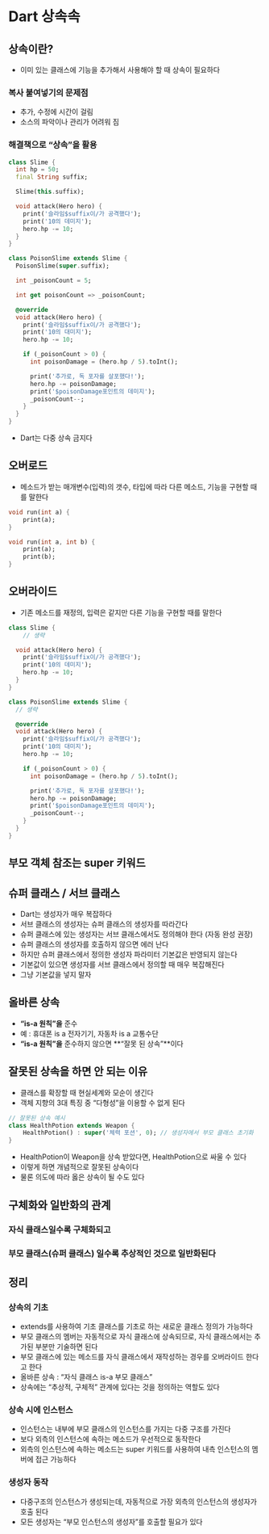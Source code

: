 # Dart 상속속

## 상속이란?

- 이미 있는 클래스에 기능을 추가해서 사용해야 할 때 상속이 필요하다

### 복사 붙여넣기의 문제점

- 추가, 수정에 시간이 걸림
- 소스의 파악이나 관리가 어려워 짐

### 해결책으로 “**상속**”을 활용

```dart
class Slime {
  int hp = 50;
  final String suffix;

  Slime(this.suffix);

  void attack(Hero hero) {
    print('슬라임$suffix이/가 공격했다');
    print('10의 데미지');
    hero.hp -= 10;
  }
}

class PoisonSlime extends Slime {
  PoisonSlime(super.suffix);

  int _poisonCount = 5;

  int get poisonCount => _poisonCount;

  @override
  void attack(Hero hero) {
    print('슬라임$suffix이/가 공격했다');
    print('10의 대미지');
    hero.hp -= 10;

    if (_poisonCount > 0) {
      int poisonDamage = (hero.hp / 5).toInt();

      print('추가로, 독 포자를 살포했다!');
      hero.hp -= poisonDamage;
      print('$poisonDamage포인트의 데미지');
      _poisonCount--;
    }
  }
}
```

- Dart는 다중 상속 금지다

## 오버로드

- 메소드가 받는 매개변수(입력)의 갯수, 타입에 따라 다른 메소드, 기능을 구현할 때를 말한다

```dart
void run(int a) {
	print(a);
}

void run(int a, int b) {
	print(a);
	print(b);
}
```

## 오버라이드

- 기존 메소드를 재정의, 입력은 같지만 다른 기능을 구현할 때를 말한다

```dart
class Slime {
	// 생략

  void attack(Hero hero) {
    print('슬라임$suffix이/가 공격했다');
    print('10의 데미지');
    hero.hp -= 10;
  }
}

class PoisonSlime extends Slime {
  // 생략

  @override
  void attack(Hero hero) {
    print('슬라임$suffix이/가 공격했다');
    print('10의 대미지');
    hero.hp -= 10;

    if (_poisonCount > 0) {
      int poisonDamage = (hero.hp / 5).toInt();

      print('추가로, 독 포자를 살포했다!');
      hero.hp -= poisonDamage;
      print('$poisonDamage포인트의 데미지');
      _poisonCount--;
    }
  }
}
```

## 부모 객체 참조는 super 키워드

## 슈퍼 클래스 / 서브 클래스

- Dart는 생성자가 매우 복잡하다
- 서브 클래스의 생성자는 슈퍼 클래스의 생성자를 따라간다
- 슈퍼 클래스에 있는 생성자는 서브 클래스에서도 정의해야 한다 (자동 완성 권장)
- 슈퍼 클래스의 생성자를 호출하지 않으면 에러 난다
- 하지만 슈퍼 클래스에서 정의한 생성자 파라미터 기본값은 반영되지 않는다
- 기본값이 있으면 생성자를 서브 클래스에서 정의할 때 매우 복잡해진다
- 그냥 기본값을 넣지 말자

## 올바른 상속

- **“is-a 원칙”을** 준수
- 예 : 휴대폰 is a 전자기기, 자동차 is a 교통수단
- **“is-a 원칙”을** 준수하지 않으면 **“잘못 된 상속”**이다

## 잘못된 상속을 하면 안 되는 이유

- 클래스를 확장할 때 현실세계와 모순이 생긴다
- 객체 지향의 3대 특징 중 “다형성”을 이용할 수 없게 된다

```dart
// 잘못된 상속 예시
class HealthPotion extends Weapon {
	HealthPotion() : super('체력 포션', 0); // 생성자에서 부모 클래스 초기화
}
```

- HealthPotion이 Weapon을 상속 받았다면, HealthPotion으로 싸울 수 있다
- 이렇게 하면 개념적으로 잘못된 상속이다
- 물론 의도에 따라 옳은 상속이 될 수도 있다

## 구체화와 일반화의 관계

### 자식 클래스일수록 구체화되고

### 부모 클래스(슈퍼 클래스) 일수록 추상적인 것으로 일반화된다

## 정리

### 상속의 기초

- extends를 사용하여 기초 클래스를 기초로 하는 새로운 클래스 정의가 가능하다
- 부모 클래스의 멤버는 자동적으로 자식 클래스에 상속되므로, 자식 클래스에서는 추가된 부분만 기술하면 된다
- 부모 클래스에 있는 메소드를 자식 클래스에서 재작성하는 경우를 오버라이드 한다고 한다
- 올바른 상속 : “자식 클래스 is-a 부모 클래스”
- 상속에는 “추상적, 구체적” 관계에 있다는 것을 정의하는 역할도 있다

### 상속 시에 인스턴스

- 인스턴스는 내부에 부모 클래스의 인스턴스를 가지는 다중 구조를 가진다
- 보다 외측의 인스턴스에 속하는 메소드가 우선적으로 동작한다
- 외측의 인스턴스에 속하는 메소드는 super 키워드를 사용하여 내측 인스턴스의 멤버에 접근 가능하다

### 생성자 동작

- 다중구조의 인스턴스가 생성되는데, 자동적으로 가장 외측의 인스턴스의 생성자가 호출 된다
- 모든 생성자는 “부모 인스턴스의 생성자”를 호출할 필요가 있다